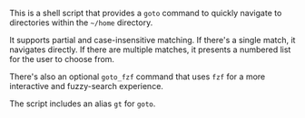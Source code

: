 This is a shell script that provides a `goto` command to quickly navigate to directories within the `~/home` directory.

It supports partial and case-insensitive matching. If there's a single match, it navigates directly. If there are multiple matches, it presents a numbered list for the user to choose from.

There's also an optional `goto_fzf` command that uses `fzf` for a more interactive and fuzzy-search experience.

The script includes an alias `gt` for `goto`.
